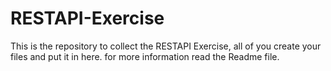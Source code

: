 # RESTAPI-Exercise
This is the repository to collect the RESTAPI Exercise, all of you create your files and put it in here. for more information read the Readme file.

